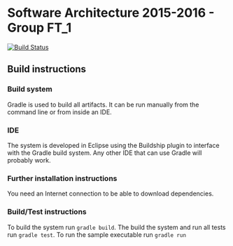 # Software Architecture 2015-2016 - Group FT_1
 
[![Build Status](https://travis-ci.org/jovanovski/software-architecture.svg?branch=master)](https://travis-ci.org/jovanovski/software-architecture)

## Build instructions

### Build system
Gradle is used to build all artifacts. It can be run manually from the command line or from inside an IDE.

### IDE
The system is developed in Eclipse using the Buildship plugin to interface with the Gradle build system. Any other IDE that can use Gradle will probably work.

### Further installation instructions
You need an Internet connection to be able to download dependencies.

### Build/Test instructions
To build the system run `gradle build`. The build the system and run all tests run `gradle test`. To run the sample executable run `gradle run`
